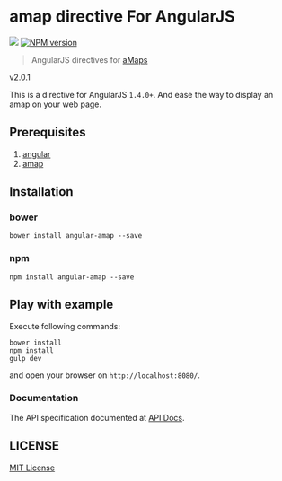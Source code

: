 # amap directive For AngularJS

![](http://img.shields.io/badge/bower_module-v2.0.0-green.svg)
[![NPM version][npm-image]][npm-url]

> AngularJS directives for [aMaps](http://lbs.amap.com/api/javascript-api/summary-3/)

v2.0.1

This is a directive for AngularJS `1.4.0+`. And ease the way to display an amap on your web page.

## Prerequisites ##

1. [angular](https://angularjs.org/)
2. [amap](http://lbs.amap.com/)

## Installation ##

### bower ###

```shell
bower install angular-amap --save
```

### npm ###

```shell
npm install angular-amap --save
```

## Play with example ##

Execute following commands:

```shell
bower install
npm install
gulp dev
```
and open your browser on `http://localhost:8080/`.

### Documentation
The API specification documented at [API Docs](https://github.com/leftstick/angular-amap/blob/master/docs/APIDocs.md).


## LICENSE ##

[MIT License](https://raw.githubusercontent.com/leftstick/angular-amap/master/LICENSE)


[npm-url]: https://npmjs.org/package/angular-amap
[npm-image]: https://badge.fury.io/js/angular-amap.png
